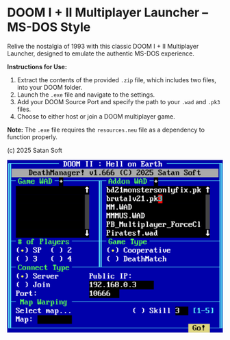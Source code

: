 # DOOM I + II Multiplayer Launcher – MS-DOS Style

Relive the nostalgia of 1993 with this classic DOOM I + II Multiplayer Launcher, designed to emulate the authentic MS-DOS experience.

**Instructions for Use:**

1. Extract the contents of the provided `.zip` file, which includes two files, into your DOOM folder.
2. Launch the `.exe` file and navigate to the settings.
3. Add your DOOM Source Port and specify the path to your `.wad` and `.pk3` files.
4. Choose to either host or join a DOOM multiplayer game.

**Note:** The `.exe` file requires the `resources.neu` file as a dependency to function properly.

(c) 2025 Satan Soft

![Screenshot of the DeathLauncher](https://raw.githubusercontent.com/schnalz-digital/deathmanager/refs/heads/main/deathmanager-v1.666a.png)
